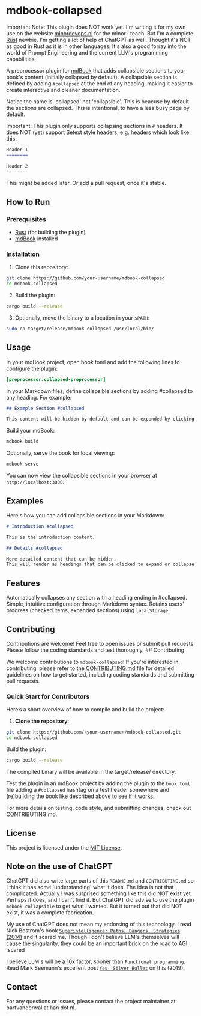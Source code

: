 # mdbook-collapsed

Important Note: This plugin does NOT work yet. I'm writing it for my own use on the website [minordevops.nl](https://minordevops.nl) for the minor I teach. But I'm a complete [Rust](https://www.rust-lang.org/) newbie. I'm getting a lot of help of ChatGPT as well. Thought it's NOT as good in Rust as it is in other languages. It's also a good forray into the world of Prompt Engineering and the current LLM's programming capabilities.

A preprocessor plugin for [mdBook](https://rust-lang.github.io/mdBook/) that adds collapsible sections to your book's content (initially collapsed by default). A collapsible section is defined by adding `#collapsed` at the end of any heading, making it easier to create interactive and cleaner documentation.

Notice the name is 'collapsed' not 'collapsible'. This is beacuse by default the sections are collapsed. This is intentional, to have a less busy page by default.

Important: This plugin only supports collapsing sections in `#` headers. It does NOT (yet) support [Setext](https://en.wikipedia.org/wiki/Setext) style headers, e.g. headers which look like this:

```markdown
Header 1
========

Header 2
--------
```

This might be added later. Or add a pull request, once it's stable.

## How to Run

### Prerequisites

- [Rust](https://www.rust-lang.org/tools/install) (for building the plugin)
- [mdBook](https://github.com/rust-lang/mdBook) installed

### Installation

1. Clone this repository:

```bash
git clone https://github.com/your-username/mdbook-collapsed
cd mdbook-collapsed
```

2. Build the plugin:

```bash
cargo build --release
```

3. Optionally, move the binary to a location in your `$PATH`:

```bash
sudo cp target/release/mdbook-collapsed /usr/local/bin/
```

## Usage

In your mdBook project, open book.toml and add the following lines to configure the plugin:

```toml
[preprocessor.collapsed-preprocessor]
```

In your Markdown files, define collapsible sections by adding #collapsed to any heading. For example:

```markdown
## Example Section #collapsed

This content will be hidden by default and can be expanded by clicking the heading.
```

Build your mdBook:

```bash
mdbook build
```

Optionally, serve the book for local viewing:

```bash
mdbook serve
```

You can now view the collapsible sections in your browser at `http://localhost:3000`.

## Examples

Here's how you can add collapsible sections in your Markdown:

```markdown
# Introduction #collapsed

This is the introduction content.

## Details #collapsed

More detailed content that can be hidden.
This will render as headings that can be clicked to expand or collapse the content beneath them.
```

## Features

Automatically collapses any section with a heading ending in #collapsed.
Simple, intuitive configuration through Markdown syntax.
Retains users' progress (checked items, expanded sections) using `localStorage`.

## Contributing

Contributions are welcome! Feel free to open issues or submit pull requests. Please follow the coding standards and test thoroughly. ## Contributing

We welcome contributions to `mdbook-collapsed`! If you're interested in contributing, please refer to the [CONTRIBUTING.md](./CONTRIBUTING.md) file for detailed guidelines on how to get started, including coding standards and submitting pull requests.

### Quick Start for Contributors

Here’s a short overview of how to compile and build the project:

1. **Clone the repository**:

```bash
git clone https://github.com/<your-username>/mdbook-collapsed.git
cd mdbook-collapsed
```

Build the plugin:

```bash
cargo build --release
```

The compiled binary will be available in the target/release/ directory.

Test the plugin in an mdBook project by adding the plugin to the `book.toml` file adding a `#collapsed` hashtag on a test header somewhere and (re)building the book like described above to see if it works.

For more details on testing, code style, and submitting changes, check out CONTRIBUTING.md.

## License

This project is licensed under the [MIT License](https://opensource.org/license/mit).

## Note on the use of ChatGPT

ChatGPT did also write large parts of this `README.md` and `CONTRIBUTING.md` so I think it has some 'understanding' what it does. The idea is not that complicated. Actually I was surprised something like this did NOT exist yet. Perhaps it does, and I can't find it. But ChatGPT did advise to use the plugin `mdbook-collapsible` to get what I wanted. But it turned out that did NOT exist, it was a complete fabrication.

My use of ChatGPT does not mean my endorsing of this technology. I read Nick Bostrom's book [`Superintelligence: Paths, Dangers, Strategies` (2014)](https://en.wikipedia.org/wiki/Superintelligence:_Paths,_Dangers,_Strategies) and it scared me. Though I don't believe LLM's themselves will cause the singularity, they could be an important brick on the road to AGI. :scared

I believe LLM's will be a 10x factor, sooner than `Functional programming`. Read Mark Seemann's excellent post [`Yes, Silver Bullet`](https://blog.ploeh.dk/2019/07/01/yes-silver-bullet/) on this (2019).

## Contact

For any questions or issues, please contact the project maintainer at bartvanderwal at han dot nl.
